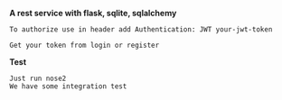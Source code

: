 **A rest service with flask, sqlite, sqlalchemy**

    To authorize use in header add Authentication: JWT your-jwt-token
    
    Get your token from login or register 


**Test**
    
    Just run nose2
    We have some integration test